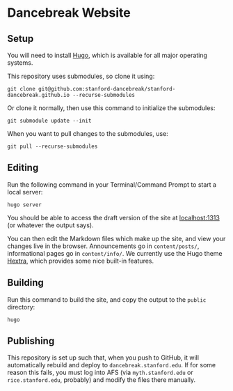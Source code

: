 # Dancebreak Website

## Setup

You will need to install [Hugo](https://gohugo.io/), which is available for all
major operating systems.

This repository uses submodules, so clone it using:
```
git clone git@github.com:stanford-dancebreak/stanford-dancebreak.github.io --recurse-submodules
```

Or clone it normally, then use this command to initialize the submodules:
```
git submodule update --init
```

When you want to pull changes to the submodules, use:
```
git pull --recurse-submodules
```

## Editing

Run the following command in your Terminal/Command Prompt to start a local server:
```
hugo server
```

You should be able to access the draft version of the site at <localhost:1313>
(or whatever the output says).

You can then edit the Markdown files which make up the site, and view your
changes live in the browser.  Announcements go in `content/posts/`,
informational pages go in `content/info/`.  We currently use the Hugo theme
[Hextra](https://imfing.github.io/hextra/), which provides some nice built-in
features.

## Building

Run this command to build the site, and copy the output to the `public` directory:

```
hugo
```

## Publishing

This repository is set up such that, when you push to GitHub, it will
automatically rebuild and deploy to `dancebreak.stanford.edu`.  If for some
reason this fails, you must log into AFS (via `myth.stanford.edu` or
`rice.stanford.edu`, probably) and modify the files there manually.
